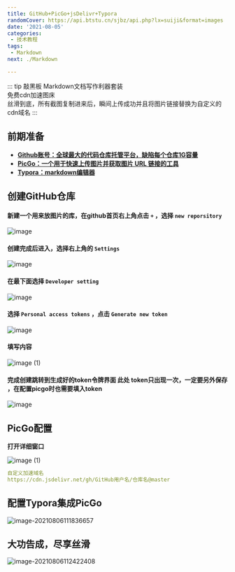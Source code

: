```yaml
---
title: GitHub+PicGo+jsDelivr+Typora
randomCover: https://api.btstu.cn/sjbz/api.php?lx=suiji&format=images
date: '2021-08-05'
categories:
 - 技术教程
tags:
 - Markdown
next: ./Markdown

---
```


::: tip 敲黑板
Markdown文档写作利器套装<br>免费cdn加速图床<br>丝滑到底，所有截图复制进来后，瞬间上传成功并且将图片链接替换为自定义的cdn域名
:::

<!-- more -->


## 前期准备

- **[Github账号：全球最大的代码仓库托管平台，缺陷每个仓库1G容量](https://github.com/)**
- **[PicGo：一个用于快速上传图片并获取图片 URL 链接的工具](https://molunerfinn.com/PicGo/)**
- **[Typora：markdown编辑器](https://www.typora.io/)**

## 创建GitHub仓库

#### **新建一个用来放图片的库，在github首页右上角点击 `+`  ，选择 `new reporsitory`**

<img alt="image" data-src="https://cdn.jsdelivr.net/gh/Jiale1229/PicGoCdn@master/images/picgo/image.jpg"/>

#### **创建完成后进入，选择右上角的 `Settings`**

<img alt="image" data-src="https://cdn.jsdelivr.net/gh/Jiale1229/PicGoCdn@master/images/picgo/202108051642394.jpg"/>

#### **在最下面选择 `Developer setting`**

<img alt="image" data-src="https://cdn.jsdelivr.net/gh/Jiale1229/PicGoCdn@master/images/picgo/202108051649620.jpg"/>

#### **选择  `Personal access tokens` ，点击 `Generate new token`**

<img alt="image" data-src="https://cdn.jsdelivr.net/gh/Jiale1229/PicGoCdn@master/images/picgo/202108051731129.jpg"/>

#### **填写内容**

<img alt="image (1)" data-src="https://cdn.jsdelivr.net/gh/Jiale1229/PicGoCdn@master/images/picgo/202108051744416.jpg"/>

#### **完成创建跳转到生成好的token令牌界面 此处 token只出现一次，一定要另外保存 ，在配置picgo时也需要填入token**

<img alt="image" data-src="https://cdn.jsdelivr.net/gh/Jiale1229/PicGoCdn@master/images/picgo/202108051749702.jpg"/>

## PicGo配置

**打开详细窗口**

<img alt="image (1)" data-src="https://cdn.jsdelivr.net/gh/Jiale1229/PicGoCdn@master/images/picgo/202108051819183.jpg"/>

```yaml
自定义加速域名
https://cdn.jsdelivr.net/gh/GitHub用户名/仓库名@master
```

## 配置Typora集成PicGo

<img alt="image-20210806111836657" data-src="https://cdn.jsdelivr.net/gh/Jiale1229/PicGoCdn@master/images/picgo/202108061126676.png"/>

## 大功告成，尽享丝滑

<img alt="image-20210806112422408" data-src="https://cdn.jsdelivr.net/gh/Jiale1229/PicGoCdn@master/images/picgo/202108061126089.png"/>

